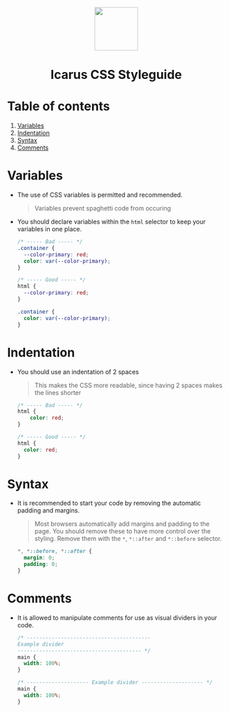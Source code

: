 <div align="center">
    <img src="http://icarusws.nl/js-content/resources/logo_geen_background.png" height="100px">
    <h1>Icarus CSS Styleguide</h1>
</div>

# Table of contents
1. [Variables](#variables)
2. [Indentation](#indentation)
3. [Syntax](#syntax)
4. [Comments](#comments)

# Variables
- The use of CSS variables is permitted and recommended.
    > Variables prevent spaghetti code from occuring
- You should declare variables within the `html` selector to keep your variables in one place.
    ```css
    /* ----- Bad ----- */
    .container {
      --color-primary: red;
      color: var(--color-primary);
    }
    ```
    
    ```css
    /* ----- Good ----- */
    html {
      --color-primary: red;
    }
    
    .container {
      color: var(--color-primary);
    }
    ```

# Indentation
- You should use an indentation of 2 spaces
    > This makes the CSS more readable, since having 2 spaces makes the lines shorter

    ```css
    /* ----- Bad ----- */
    html {
        color: red;
    }
    
    /* ----- Good ----- */
    html {
      color: red;
    }
    ```

# Syntax
- It is recommended to start your code by removing the automatic padding and margins.
    > Most browsers automatically add margins and padding to the page. You should remove these to have more control over the styling. Remove them with the `*`, `*::after` and `*::before` selector.

    ```css
    *, *::before, *::after {
      margin: 0;
      padding: 0;
    }
    ```

# Comments
- It is allowed to manipulate comments for use as visual dividers in your code.

    ```css
    /* ----------------------------------------
    Example divider
    ---------------------------------------- */
    main {
      width: 100%;
    }
    
    /* -------------------- Example divider -------------------- */
    main {
      width: 100%;
    }
    ```
